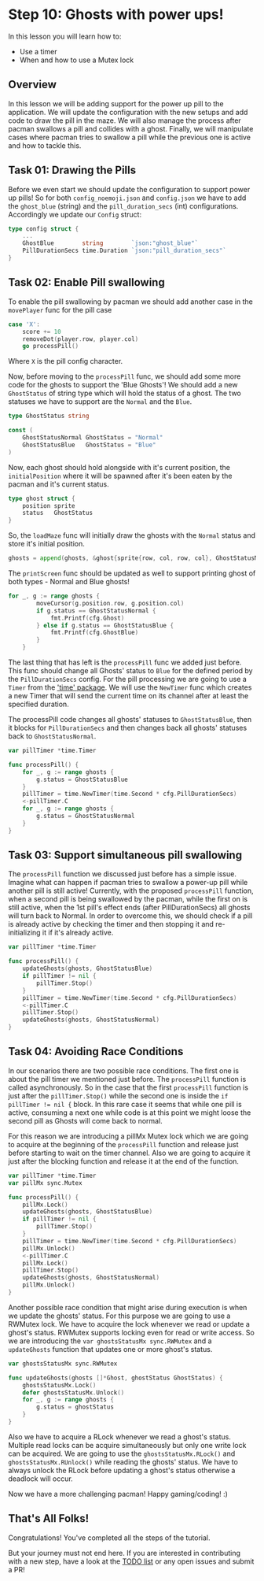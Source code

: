 # Step 10: Ghosts with power ups!

In this lesson you will learn how to:

- Use a timer 
- When and how to use a Mutex lock

## Overview

In this lesson we will be adding support for the power up pill to the application. We will update the configuration with the new setups and add code to draw the pill in the maze. We will also manage the process after pacman swallows a pill and collides with a ghost. Finally, we will manipulate cases where pacman tries to swallow a pill while the previous one is active and how to tackle this.

## Task 01: Drawing the Pills
Before we even start we should update the configuration to support power up pills! So for both `config_noemoji.json` and `config.json` we have to add the `ghost_blue` (string) and the `pill_duration_secs` (int) configurations.
Accordingly we update our `Config` struct:
```go
type config struct {
    ...
	GhostBlue        string        `json:"ghost_blue"`
	PillDurationSecs time.Duration `json:"pill_duration_secs"`
}
```

## Task 02: Enable Pill swallowing
To enable the pill swallowing by pacman we should add another case in the `movePlayer` func for the pill case
```go
case 'X':
	score += 10
	removeDot(player.row, player.col)
	go processPill()
```
Where `X` is the pill config character. 

Now, before moving to the `processPill` func, we should add some more code for the ghosts to support the 'Blue Ghosts'! We should add a new `GhostStatus` of string type which will hold the status of a ghost. The two statuses we have to support are the `Normal` and the `Blue`.


```go
type GhostStatus string

const (
	GhostStatusNormal GhostStatus = "Normal"
	GhostStatusBlue   GhostStatus = "Blue"
)
```

Now, each ghost should hold alongside with it's current position, the `initialPosition` where it will be spawned after it's been eaten by the pacman and it's current status.

```go
type ghost struct {
	position sprite
	status   GhostStatus
}
```
So, the `loadMaze` func will initially draw the ghosts with the `Normal` status and store it's initial position.

```go
ghosts = append(ghosts, &ghost{sprite{row, col, row, col}, GhostStatusNormal})
```

The `printScreen` func should be updated as well to support printing ghost of both types - Normal and Blue ghosts!

```go
for _, g := range ghosts {
		moveCursor(g.position.row, g.position.col)
		if g.status == GhostStatusNormal {
			fmt.Printf(cfg.Ghost)
		} else if g.status == GhostStatusBlue {
			fmt.Printf(cfg.GhostBlue)
		}
	}
```

The last thing that has left is the `processPill` func we added just before. This func should change all Ghosts' status to `Blue` for the defined period by the `PillDurationSecs` config.
For the pill processing  we are going to use a `Timer` from the ['time' package](https://golang.org/pkg/time/). We will use the `NewTimer` func which creates a new Timer that will send the current time on its channel after at least the specified duration.

The processPill code changes all ghosts' statuses to `GhostStatusBlue`, then it blocks for `PillDurationSecs` and then changes back all ghosts' statuses back to `GhostStatusNormal`.

```go
var pillTimer *time.Timer

func processPill() {
	for _, g := range ghosts {
		g.status = GhostStatusBlue
	}
	pillTimer = time.NewTimer(time.Second * cfg.PillDurationSecs)
	<-pillTimer.C
    for _, g := range ghosts {
		g.status = GhostStatusNormal
    }
}
```

## Task 03: Support simultaneous pill swallowing
The `processPill` function we discussed just before has a simple issue. Imagine what can happen if pacman tries to swallow a power-up pill while another pill is still active! Currently, with the proposed `processPill` function, when a second pill is being swallowed by the pacman, while the first on is still active, when the 1st pill's effect ends (after PillDurationSecs) all ghosts will turn back to Normal. In order to overcome this, we should check if a pill is already active by checking the timer and then stopping it and re-initializing it if it's already active.

```go
var pillTimer *time.Timer

func processPill() {
	updateGhosts(ghosts, GhostStatusBlue)
	if pillTimer != nil {
		pillTimer.Stop()
	}
	pillTimer = time.NewTimer(time.Second * cfg.PillDurationSecs)
	<-pillTimer.C
	pillTimer.Stop()
	updateGhosts(ghosts, GhostStatusNormal)
}
```

## Task 04: Avoiding Race Conditions
In our scenarios there are two possible race conditions. The first one is about the pill timer we mentioned just before. The `processPill` function is called asynchronously. So in the case that the first `processPill` function is just after the `pillTimer.Stop()` while the second one is inside the `if pillTimer != nil {` block. In this rare case it seems that while one pill is active, consuming a next one while code is at this point we might loose the second pill as Ghosts will come back to normal. 

For this reason we are introducing a pillMx Mutex lock which we are going to acquire at the beginning of the `processPill` function and release just before starting to wait on the timer channel. Also we are going to acquire it just after the blocking function and release it at the end of the function.

```go
var pillTimer *time.Timer
var pillMx sync.Mutex

func processPill() {
	pillMx.Lock()
	updateGhosts(ghosts, GhostStatusBlue)
	if pillTimer != nil {
		pillTimer.Stop()
	}
	pillTimer = time.NewTimer(time.Second * cfg.PillDurationSecs)
	pillMx.Unlock()
	<-pillTimer.C
	pillMx.Lock()
	pillTimer.Stop()
	updateGhosts(ghosts, GhostStatusNormal)
	pillMx.Unlock()
}
```

Another possible race condition that might arise during execution is when we update the ghosts' status. For this purpose we are going to use a RWMutex lock. We have to acquire the lock whenever we read or update a ghost's status. RWMutex supports locking even for read or write access. So we are introducing the `var ghostsStatusMx sync.RWMutex` and a `updateGhosts` function that updates one or more ghost's status.

```go 
var ghostsStatusMx sync.RWMutex

func updateGhosts(ghosts []*Ghost, ghostStatus GhostStatus) {
	ghostsStatusMx.Lock()
	defer ghostsStatusMx.Unlock()
	for _, g := range ghosts {
		g.status = ghostStatus
	}
}
```

Also we have to acquire a RLock whenever we read a ghost's status. Multiple read locks can be acquire simultaneously but only one write lock can be acquired. We are going to use the `ghostsStatusMx.RLock()` and `ghostsStatusMx.RUnlock()` while reading the ghosts' status. We have to always unlock the RLock before updating a ghost's status otherwise a deadlock will occur.

Now we have a more challenging pacman! Happy gaming/coding! :) 

## That's All Folks!

Congratulations! You've completed all the steps of the tutorial.

But your journey must not end here. If you are interested in contributing with a new step, have a look at the [TODO list](../TODO.md) or any open issues and submit a PR!
